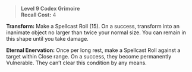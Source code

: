 > **Level 9 Codex Grimoire**  
> **Recall Cost:** 4

**Transform:** Make a Spellcast Roll (15). On a success, transform into an inanimate object no larger than twice your normal size. You can remain in this shape until you take damage.

**Eternal Enervation:** Once per long rest, make a Spellcast Roll against a target within Close range. On a success, they become permanently Vulnerable. They can’t clear this condition by any means.

